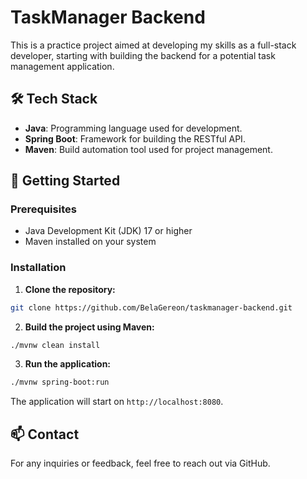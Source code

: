 # TaskManager Backend

This is a practice project aimed at developing my skills as a full-stack developer, starting with building the backend for a potential task management application.

## 🛠️ Tech Stack

- **Java**: Programming language used for development.
- **Spring Boot**: Framework for building the RESTful API.
- **Maven**: Build automation tool used for project management.


## 🚀 Getting Started
### Prerequisites
- Java Development Kit (JDK) 17 or higher
- Maven installed on your system

### Installation
1. **Clone the repository:**
```` bash
git clone https://github.com/BelaGereon/taskmanager-backend.git
````
2. **Build the project using Maven:**
```` bash
./mvnw clean install
````
3. **Run the application:**
```` bash
./mvnw spring-boot:run
````
The application will start on ```http://localhost:8080```.

## 📫 Contact
For any inquiries or feedback, feel free to reach out via GitHub.
